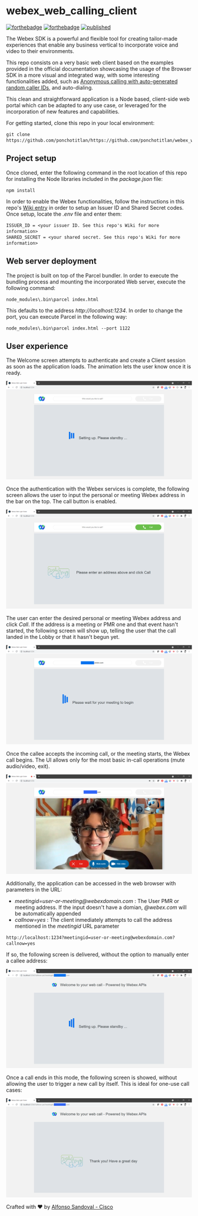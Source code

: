 # webex_web_calling_client

[![forthebadge](https://forthebadge.com/images/badges/made-with-javascript.svg)](https://forthebadge.com)
[![forthebadge](https://forthebadge.com/images/badges/built-with-love.svg)](https://forthebadge.com)
[![published](https://static.production.devnetcloud.com/codeexchange/assets/images/devnet-published.svg)](https://developer.cisco.com/codeexchange/github/repo/ponchotitlan/webex_web_calling_client)

The Webex SDK is a powerful and flexible tool for creating tailor-made experiences that enable any business vertical to incorporate voice and video to their environments. 

This repo consists on a very basic web client based on the examples provided in the official documentation showcasing the usage of the Browser SDK in a more visual and integrated way, with some interesting functionalities added, such as [Anonymous calling with auto-generated random caller IDs](https://github.com/ponchotitlan/webex_web_calling_client/wiki/%F0%9F%94%91-Guest-Issuer-Token-creation-and-individual-user-anonymous-access), and auto-dialing.

This clean and straightforward application is a Node based, client-side web portal which can be adapted to any use case, or leveraged for the incorporation of new features and capabilities.

For getting started, clone this repo in your local environment:
```
git clone https://github.com/ponchotitlan/https://github.com/ponchotitlan/webex_web_calling_client.git
```

## Project setup

Once cloned, enter the following command in the root location of this repo for installing the Node libraries included in the *package.json* file:
```
npm install
```

In order to enable the Webex functionalities, follow the instructions in this repo's [Wiki entry](https://github.com/ponchotitlan/webex_web_calling_client/wiki/%F0%9F%94%91-Guest-Issuer-Token-creation-and-individual-user-anonymous-access) in order to setup an Issuer ID and Shared Secret codes. Once setup, locate the *.env* file and enter them:
```
ISSUER_ID = <your issuer ID. See this repo's Wiki for more information>
SHARED_SECRET = <your shared secret. See this repo's Wiki for more information>
```

## Web server deployment

The project is built on top of the Parcel bundler. In order to execute the bundling process and mounting the incorporated Web server, execute the following command:
```
node_modules\.bin\parcel index.html
```

This defaults to the address *http://localhost:1234*. In order to change the port, you can execute Parcel in the following way:
```
node_modules\.bin\parcel index.html --port 1122
```

## User experience

The Welcome screen attempts to authenticate and create a Client session as soon as the application loads. The animation lets the user know once it is ready.

![Loading sreen](https://github.com/ponchotitlan/webex_web_calling_client/blob/main/screenshots/SCREEN_01.PNG)

Once the authentication with the Webex services is complete, the following screen allows the user to input the personal or meeting Webex address in the bar on the top. The call button is enabled.

![Welcome sreen](https://github.com/ponchotitlan/webex_web_calling_client/blob/main/screenshots/SCREEN_02.PNG)

The user can enter the desired personal or meeting Webex address and click *Call*. If the address is a meeting or PMR one and that event hasn't started, the following screen will show up, telling the user that the call landed in the Lobby or that it hasn't begun yet.

![Lobby sreen](https://github.com/ponchotitlan/webex_web_calling_client/blob/main/screenshots/SCREEN_03.PNG)

Once the callee accepts the incoming call, or the meeting starts, the Webex call begins. The UI allows only for the most basic in-call operations (mute audio/video, exit).

![Call screen](https://github.com/ponchotitlan/webex_web_calling_client/blob/main/screenshots/SCREEN_04.png)

Additionally, the application can be accessed in the web browser with parameters in the URL:
- _meetingid=user-or-meeting@webexdomain.com_ : The User PMR or meeting address. If the input doesn't have a domian, *@webex.com* will be automatically appended
- _callnow=yes_ : The client inmediately attempts to call the address mentioned in the *meetingid* URL parameter

```
http://localhost:1234?meetingid=user-or-meeting@webexdomain.com?callnow=yes
```

If so, the following screen is delivered, without the option to manually enter a callee address:

![Call sreen](https://github.com/ponchotitlan/webex_web_calling_client/blob/main/screenshots/SCREEN_05.PNG)

Once a call ends in this mode, the following screen is showed, without allowing the user to trigger a new call by itself. This is ideal for one-use call cases:

![Call sreen](https://github.com/ponchotitlan/webex_web_calling_client/blob/main/screenshots/SCREEN_06.PNG)

Crafted with :heart: by [Alfonso Sandoval - Cisco](https://linkedin.com/in/asandovalros)
